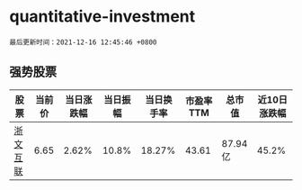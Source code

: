 # quantitative-investment

`最后更新时间：2021-12-16 12:45:46 +0800`

## 强势股票

|股票|当前价|当日涨跌幅|当日振幅|当日换手率|市盈率TTM|总市值|近10日涨跌幅|
|----|----|----|----|----|----|----|----|
|[浙文互联](https://xueqiu.com/S/SH600986)|6.65|2.62%|10.8%|18.27%|43.61|87.94亿|45.2%|
